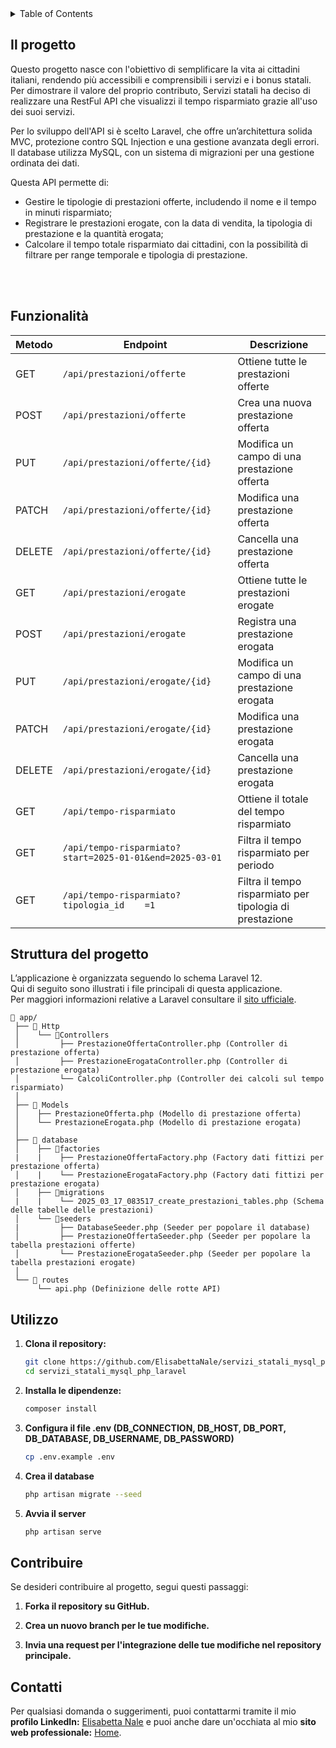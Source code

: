 <!-- TABLE OF CONTENTS -->
<details>
  <summary>Table of Contents</summary>
  <ol>
    <li><a href="#il-progetto">Il progetto: Servizi statali</a></li>
    <li><a href="#funzionalità">Funzionalità</a></li>
    <li><a href="#struttura-del-codice">Struttura del codice</a></li>
    <li><a href="#link-al-sito">Link</a></li>
    <li><a href="#utilizzo">Utilizzo</a></li>
    <li><a href="#contribuire">Contribuire</a></li>
    <li><a href="#contatti">Contatti</a></li>
  </ol>
</details>



<!-- IL PROGETTO -->
## Il progetto

Questo progetto nasce con l'obiettivo di semplificare la vita ai cittadini italiani, rendendo più accessibili
e comprensibili i servizi e i bonus statali. Per dimostrare il valore del proprio contributo, Servizi statali ha deciso di realizzare una 
RestFul API che visualizzi il tempo risparmiato grazie all'uso dei suoi servizi.<br>

Per lo sviluppo dell'API si è scelto Laravel, che offre un’architettura solida MVC, protezione contro SQL Injection e una
gestione avanzata degli errori. Il database utilizza MySQL, con un sistema di migrazioni per una gestione ordinata dei dati.<br>

Questa API permette di:

<ul>
    <li>Gestire le tipologie di prestazioni offerte, includendo il nome e il tempo in minuti risparmiato;</li>
    <li>Registrare le prestazioni erogate, con la data di vendita, la tipologia di prestazione e la quantità erogata;</li>
    <li>
        Calcolare il tempo totale risparmiato dai cittadini, con la possibilità di filtrare per range temporale 
        e tipologia di prestazione.
    </li>
</ul><br>

<br>


<!-- FUNZIONALITà -->
## Funzionalità

| Metodo  | Endpoint                                                   | Descrizione                                              |
|---------|------------------------------------------------------------|----------------------------------------------------------|
| GET     | `/api/prestazioni/offerte`                                 | Ottiene tutte le prestazioni offerte                     |
| POST    | `/api/prestazioni/offerte`                                 | Crea una nuova prestazione offerta                       |
| PUT     | `/api/prestazioni/offerte/{id}`                            | Modifica un campo di una prestazione offerta             |
| PATCH   | `/api/prestazioni/offerte/{id}`                            | Modifica una prestazione offerta                         |
| DELETE  | `/api/prestazioni/offerte/{id}`                            | Cancella una prestazione offerta                         |
| GET     | `/api/prestazioni/erogate`                                 | Ottiene tutte le prestazioni erogate                     |
| POST    | `/api/prestazioni/erogate`                                 | Registra una prestazione erogata                         |
| PUT     | `/api/prestazioni/erogate/{id}`                            | Modifica un campo di una prestazione erogata              |
| PATCH   | `/api/prestazioni/erogate/{id}`                            | Modifica una prestazione erogata                         |
| DELETE  | `/api/prestazioni/erogate/{id}`                            | Cancella una prestazione erogata                         | 
| GET     | `/api/tempo-risparmiato`                                   | Ottiene il totale del tempo risparmiato                  |
| GET     | `/api/tempo-risparmiato?start=2025-01-01&end=2025-03-01`   | Filtra il tempo risparmiato per periodo                  |
| GET     | `/api/tempo-risparmiato?tipologia_id    =1`                | Filtra il tempo risparmiato per tipologia di prestazione |



<!-- Struttura -->
## Struttura del progetto

L’applicazione è organizzata seguendo lo schema Laravel 12. <br>
Qui di seguito sono illustrati i file principali di questa applicazione.<br>
Per maggiori informazioni relative a Laravel consultare il [sito ufficiale](https://laravel.com/).

```text
📁 app/ 
 ├── 📁 Http
 │    └── 📁Controllers
 │         ├── PrestazioneOffertaController.php (Controller di prestazione offerta)
 │         ├── PrestazioneErogataController.php (Controller di prestazione erogata)
 │         └── CalcoliController.php (Controller dei calcoli sul tempo risparmiato)
 │   
 ├── 📁 Models
 │    ├── PrestazioneOfferta.php (Modello di prestazione offerta)
 │    └── PrestazioneErogata.php (Modello di prestazione erogata)
 │
 ├── 📁 database
 │    ├── 📁factories
 |    |    ├── PrestazioneOffertaFactory.php (Factory dati fittizi per prestazione offerta)
 │    |    └── PrestazioneErogataFactory.php (Factory dati fittizi per prestazione erogata)
 │    ├── 📁migrations
 |    |    └── 2025_03_17_083517_create_prestazioni_tables.php (Schema delle tabelle delle prestazioni)   
 │    └── 📁seeders
 |         ├── DatabaseSeeder.php (Seeder per popolare il database)
 │         ├── PrestazioneOffertaSeeder.php (Seeder per popolare la tabella prestazioni offerte)
 │         └── PrestazioneErogataSeeder.php (Seeder per popolare la tabella prestazioni erogate)
 │   
 └── 📁 routes 
      └── api.php (Definizione delle rotte API)
```


<!-- UTILIZZO -->
## Utilizzo

1. **Clona il repository:**
    ```bash
    git clone https://github.com/ElisabettaNale/servizi_statali_mysql_php_laravel.git
    cd servizi_statali_mysql_php_laravel
    ```
2. **Installa le dipendenze:**
    ```bash
    composer install
    ```
3. **Configura il file .env (DB_CONNECTION, DB_HOST, DB_PORT, DB_DATABASE, DB_USERNAME, DB_PASSWORD)**
    ```bash
    cp .env.example .env
    ```
4. **Crea il database**
    ```bash
    php artisan migrate --seed
    ```
5. **Avvia il server**
    ```bash
    php artisan serve
    ```
    

<!-- CONTRIBUIRE -->
## Contribuire

Se desideri contribuire al progetto, segui questi passaggi: 

1. **Forka il repository su GitHub.**

2. **Crea un nuovo branch per le tue modifiche.**

3. **Invia una request per l'integrazione delle tue modifiche nel repository principale.**


<!-- CONTATTI -->
## Contatti

Per qualsiasi domanda o suggerimenti, puoi contattarmi tramite il mio **profilo LinkedIn:** [Elisabetta Nale](https://www.linkedin.com/in/elisabetta-nale/)
e puoi anche dare un'occhiata al mio **sito web professionale:** [Home](https://elisabettanale.github.io/index.html).